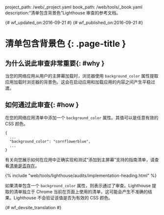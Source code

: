 project_path: /web/_project.yaml
book_path: /web/tools/_book.yaml
description:“清单包含背景色”Lighthouse 审查的参考文档。

{# wf_updated_on:2016-09-21 #}
{# wf_published_on:2016-09-21 #}

# 清单包含背景色 {: .page-title }

## 为什么说此审查非常重要{: #why }

当您的网络应用从用户的主屏幕加载时，浏览器使用 `background_color` 属性提取应用加载时浏览器的背景色。这会在启动应用和加载应用的内容之间产生平稳过渡。


## 如何通过此审查{: #how }

在您的网络应用清单中添加一个 `background_color` 属性。其值可以是任意有效的 CSS 颜色。


    {
      ...
      "background_color": "cornflowerblue",
      ...
    }

有关向您展示如何在应用中正确实现和测试“添加到主屏幕”支持的指南清单，请查看[清单是否存在](manifest-exists#how)。



{% include "web/tools/lighthouse/audits/implementation-heading.html" %}

如果清单包含一个 `background_color` 属性，则表示通过了审查。Lighthouse 提取的清单独立于 Chrome 当前在页面上使用的清单，这可能会产生不准确的结果。Lighthouse 不会验证该值是否为有效的 CSS 颜色。



{# wf_devsite_translation #}

